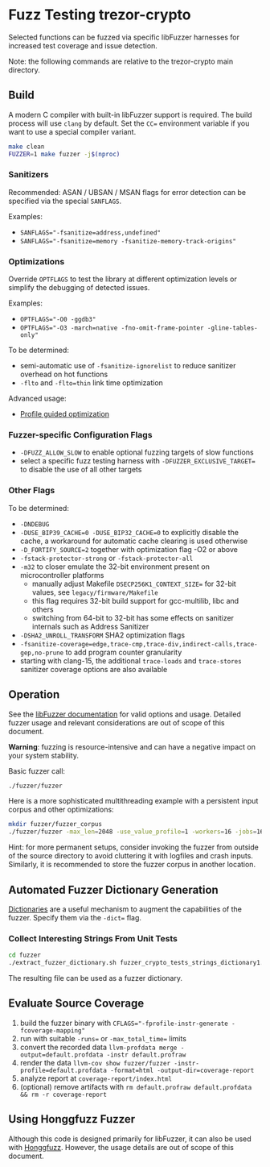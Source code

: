 # Fuzz Testing trezor-crypto
Selected functions can be fuzzed via specific libFuzzer harnesses for increased test coverage and issue detection.

Note: the following commands are relative to the trezor-crypto main directory.

## Build

A modern C compiler with built-in libFuzzer support is required. The build process will use `clang` by default.
Set the `CC=` environment variable if you want to use a special compiler variant.

```bash
make clean
FUZZER=1 make fuzzer -j$(nproc)
```

### Sanitizers
Recommended: ASAN / UBSAN / MSAN flags for error detection can be specified via the special `SANFLAGS`.

Examples:

* `SANFLAGS="-fsanitize=address,undefined"`
* `SANFLAGS="-fsanitize=memory -fsanitize-memory-track-origins"`

### Optimizations

Override `OPTFLAGS` to test the library at different optimization levels or simplify the debugging of detected issues.

Examples:

* `OPTFLAGS="-O0 -ggdb3"`
* `OPTFLAGS="-O3 -march=native -fno-omit-frame-pointer -gline-tables-only"`

To be determined:

* semi-automatic use of `-fsanitize-ignorelist` to reduce sanitizer overhead on hot functions
* `-flto` and `-flto=thin` link time optimization

Advanced usage:
* [Profile guided optimization](https://clang.llvm.org/docs/UsersManual.html#profile-guided-optimization)

### Fuzzer-specific Configuration Flags

* `-DFUZZ_ALLOW_SLOW` to enable optional fuzzing targets of slow functions
* select a specific fuzz testing harness with `-DFUZZER_EXCLUSIVE_TARGET=` to disable the use of all other targets

### Other Flags

To be determined:

* `-DNDEBUG`
* `-DUSE_BIP39_CACHE=0 -DUSE_BIP32_CACHE=0` to explicitly disable the cache, a workaround for automatic cache clearing is used otherwise
* `-D_FORTIFY_SOURCE=2` together with optimization flag -O2 or above
* `-fstack-protector-strong` or `-fstack-protector-all`
* `-m32` to closer emulate the 32-bit environment present on microcontroller platforms
    * manually adjust Makefile `DSECP256K1_CONTEXT_SIZE=` for 32-bit values, see `legacy/firmware/Makefile`
    * this flag requires 32-bit build support for gcc-multilib, libc and others
    * switching from 64-bit to 32-bit has some effects on sanitizer internals such as Address Sanitizer
* `-DSHA2_UNROLL_TRANSFORM` SHA2 optimization flags
* `-fsanitize-coverage=edge,trace-cmp,trace-div,indirect-calls,trace-gep,no-prune` to add program counter granularity
* starting with clang-15, the additional `trace-loads` and `trace-stores` sanitizer coverage options are also available

## Operation

See the [libFuzzer documentation](https://llvm.org/docs/LibFuzzer.html#options) for valid options and usage. Detailed fuzzer usage and relevant considerations are out of scope of this document.

**Warning**: fuzzing is resource-intensive and can have a negative impact on your system stability.

Basic fuzzer call:
```bash
./fuzzer/fuzzer
```

Here is a more sophisticated multithreading example with a persistent input corpus and other optimizations:
```bash
mkdir fuzzer/fuzzer_corpus
./fuzzer/fuzzer -max_len=2048 -use_value_profile=1 -workers=16 -jobs=16 -timeout=1 -reload=5 -print_pcs=1 -print_funcs=42  fuzzer/fuzzer_corpus
```

Hint: for more permanent setups, consider invoking the fuzzer from outside of the source directory to avoid cluttering it with logfiles and crash inputs. Similarly, it is recommended to store the fuzzer corpus in another location.

## Automated Fuzzer Dictionary Generation

[Dictionaries](https://llvm.org/docs/LibFuzzer.html#dictionaries) are a useful mechanism to augment the capabilities of the fuzzer. Specify them via the `-dict=` flag.

### Collect Interesting Strings From Unit Tests

```bash
cd fuzzer
./extract_fuzzer_dictionary.sh fuzzer_crypto_tests_strings_dictionary1.txt
```
The resulting file can be used as a fuzzer dictionary.

## Evaluate Source Coverage

  1. build the fuzzer binary with `CFLAGS="-fprofile-instr-generate -fcoverage-mapping"`
  1. run with suitable `-runs=` or `-max_total_time=` limits
  1. convert the recorded data `llvm-profdata merge -output=default.profdata -instr default.profraw`
  1. render the data `llvm-cov show fuzzer/fuzzer -instr-profile=default.profdata -format=html -output-dir=coverage-report`
  1. analyze report at `coverage-report/index.html`
  1. (optional) remove artifacts with `rm default.profraw default.profdata && rm -r coverage-report`

## Using Honggfuzz Fuzzer

Although this code is designed primarily for libFuzzer, it can also be used with [Honggfuzz](https://honggfuzz.dev).
However, the usage details are out of scope of this document.

